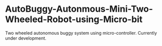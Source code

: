 # AutoBuggy-Autonmous-Mini-Two-Wheeled-Robot-using-Micro-bit
Two wheeled autonomous buggy system using micro-controller. Currently under development.
